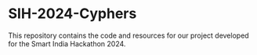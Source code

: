# SIH-2024-Cyphers
This repository contains the code and resources for our project developed for the Smart India Hackathon 2024.

